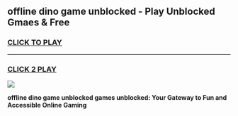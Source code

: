 
## offline dino game unblocked - Play Unblocked Gmaes & Free
<h3>
<a href="https://premium.freeplayer.one?title=offline_dino_game_unblocked&ref=19F">CLICK TO PLAY</a></h3>
<hr>

<h3>
<a href="https://premium.freeplayer.one?title=offline_dino_game_unblocked&ref=19F">CLICK 2 PLAY</a>
  
</h3>

<a href="https://premium.freeplayer.one?title=offline_dino_game_unblocked&ref=19F/"><img src="https://clearcache.store/games.png"></a>


**offline dino game unblocked games unblocked: Your Gateway to Fun and Accessible Online Gaming**
